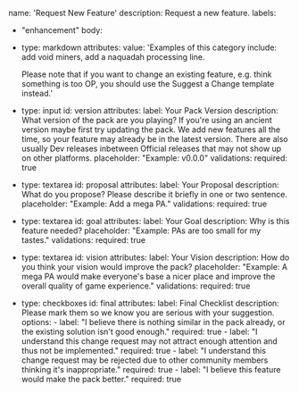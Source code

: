 name: 'Request New Feature'
description: Request a new feature.
labels: 
- "enhancement"
body:
- type: markdown
  attributes:
    value: 'Examples of this category include: add void miners, add a naquadah processing line.
    
    Please note that if you want to change an existing feature, e.g. think something is too OP, you should use the Suggest a Change template instead.'

- type: input
  id: version
  attributes:
    label: Your Pack Version
    description: What version of the pack are you playing? If you're using an ancient version maybe first try updating the pack. We add new features all the time, so your feature may already be in the latest version. There are also usually Dev releases inbetween Official releases that may not show up on other platforms.
    placeholder: "Example: v0.0.0"
  validations:
    required: true
- type: textarea
  id: proposal
  attributes:
    label: Your Proposal
    description: What do you propose? Please describe it briefly in one or two sentence.
    placeholder: "Example: Add a mega PA."
  validations:
    required: true
- type: textarea
  id: goal
  attributes:
    label: Your Goal
    description: Why is this feature needed?
    placeholder: "Example: PAs are too small for my tastes."
  validations:
    required: true
- type: textarea
  id: vision
  attributes:
    label: Your Vision
    description: How do you think your vision would improve the pack?
    placeholder: "Example: A mega PA would make everyone's base a nicer place and improve the overall quality of game experience."
  validations:
    required: true
- type: checkboxes
  id: final
  attributes:
    label: Final Checklist
    description: Please mark them so we know you are serious with your suggestion.
    options:
      - label: "I believe there is nothing similar in the pack already, or the existing solution isn't good enough."
        required: true
      - label: "I understand this change request may not attract enough attention and thus not be implemented."
        required: true
      - label: "I understand this change request may be rejected due to other community members thinking it's inappropriate."
        required: true
      - label: "I believe this feature would make the pack better."
        required: true
